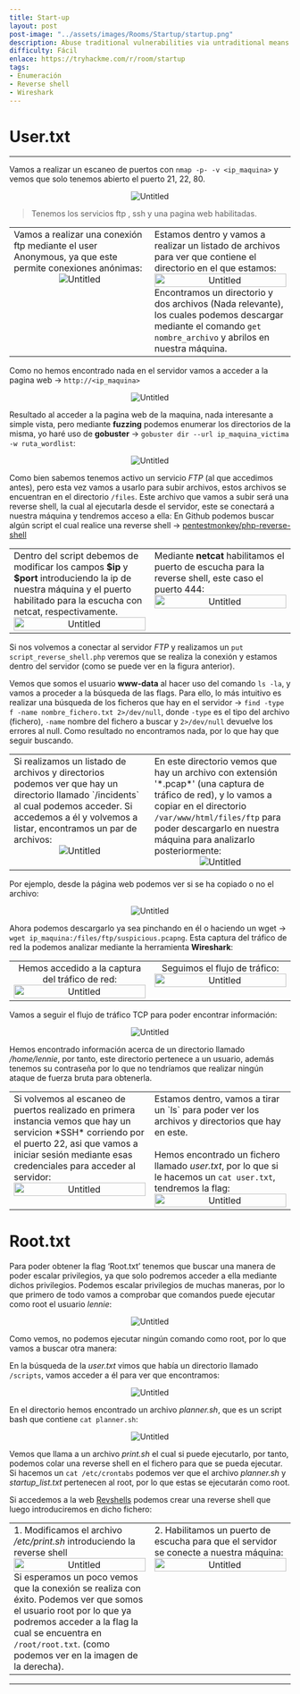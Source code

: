 ```yaml
---
title: Start-up
layout: post
post-image: "../assets/images/Rooms/Startup/startup.png"
description: Abuse traditional vulnerabilities via untraditional means.
difficulty: Fácil
enlace: https://tryhackme.com/r/room/startup
tags:
- Enumeración
- Reverse shell
- Wireshark
---
```


# User.txt

---

Vamos a realizar un escaneo de puertos con `nmap -p- -v <ip_maquina>`  y vemos que solo tenemos abierto el puerto 21, 22, 80.

<div style="text-align:center; ">
  <img src="../assets/images/Rooms/Startup/Untitled.png" alt="Untitled" onclick="openModal(this.src)"/>
</div>

> Tenemos los servicios ftp , ssh y una pagina web habilitadas.

<div style="text-align:left;">
  <table>
    <tr>
      <td style="vertical-align:top;">
        Vamos a realizar una conexión ftp mediante el user Anonymous, ya que este permite conexiones anónimas:
        <div style="text-align:center; ">
          <img src="../assets/images/Rooms/Startup/Untitled 1.png" alt="Untitled" onclick="openModal(this.src)"/>
        </div>
      </td>
      <td style="vertical-align:top;  width:50%">
        Estamos dentro y vamos a realizar un listado de archivos para ver que contiene el directorio en el que estamos:
        <div style="text-align:center; ">
          <img src="../assets/images/Rooms/Startup/Untitled 2.png" alt="Untitled" onclick="openModal(this.src)" style="width:100%; max-width:700px;"/>
        </div>
        Encontramos un directorio y dos archivos (Nada relevante), los cuales podemos descargar mediante el comando <code>get nombre_archivo</code> y abrilos en nuestra máquina.
      </td>
    <tr>
  </table>
</div>

Como no hemos encontrado nada en el servidor vamos a acceder a la pagina web → `http://<ip_maquina>`

<div style="text-align:center; ">
  <img src="../assets/images/Rooms/Startup/Untitled 3.png" alt="Untitled" onclick="openModal(this.src)"/>
</div>

Resultado al acceder a la pagina web de la maquina, nada interesante a simple vista, pero mediante **fuzzing** podemos enumerar los directorios de la misma, yo haré uso de **gobuster** → `gobuster dir --url ip_maquina_victima -w ruta_wordlist`:

<div style="text-align:center; ">
  <img src="../assets/images/Rooms/Startup/Untitled 17.png" alt="Untitled" onclick="openModal(this.src)"/>
</div>

Como bien sabemos tenemos activo un servicio *FTP* (al que accedimos antes), pero esta vez vamos a usarlo para subir archivos, estos archivos se encuentran en el directorio `/files`. Este archivo que vamos a subir será una reverse shell, la cual al ejecutarla desde el servidor, este se conectará a nuestra máquina y tendremos acceso a ella:
En Github podemos buscar algún script el cual realice una reverse shell → [pentestmonkey/php-reverse-shell](https://github.com/pentestmonkey/php-reverse-shell)


<div style="text-align:left">
  <table>
    <tr>
      <td style="vertical-align:top; width:50%">
      Dentro del script debemos de modificar los campos <strong>$ip</strong> y <strong>$port</strong> introduciendo la ip de nuestra máquina y el puerto habilitado para la escucha con netcat, respectivamente.
      <div style="text-align:center; ">
        <img src="../assets/images/Rooms/Startup/a.png" alt="Untitled" onclick="openModal(this.src)" style="width:100%; max-width:500px;"/>
      </div>
      </td>
      <td style="vertical-align:top; width:50%">
        Mediante <strong>netcat</strong> habilitamos el puerto de escucha para la reverse shell, este caso el puerto 444:
        <div style="text-align:center; ">
          <img src="../assets/images/Rooms/Startup/Untitled 4.png" alt="Untitled" onclick="openModal(this.src)" style="width:100%; max-width:700px;"/>
        </div>
      </td>
    </tr>
  </table>
</div>

Si nos volvemos a conectar al servidor *FTP* y realizamos un `put script_reverse_shell.php` veremos que se realiza la conexión y estamos dentro del servidor (como se puede ver en la figura anterior).

Vemos que somos el usuario **www-data** al hacer uso del comando `ls -la`, y vamos a proceder a la búsqueda de las flags. Para ello, lo más intuitivo es realizar una búsqueda de los ficheros que hay en el servidor -> `find -type f -name nombre_fichero.txt 2>/dev/null`, donde `-type` es el tipo del archivo (fichero), `-name` nombre del fichero a buscar y `2>/dev/null` devuelve los errores al null. Como resultado no encontramos nada, por lo que hay que seguir buscando.

<div style="text-align:left">
  <table>
    <tr>
      <td style="vertical-align:top; width:50%">
        Si realizamos un listado de archivos y directorios podemos ver que hay un directorio llamado `/incidents` al cual podemos acceder. Si accedemos a él y volvemos a listar, encontramos un par de archivos:
        <div style="text-align:center; ">
          <img src="../assets/images/Rooms/Startup/Untitled 5.png" alt="Untitled" onclick="openModal(this.src)"/>
        </div>
      </td>
      <td style="vertical-align:top; width:50%">
       En este directorio vemos que hay un archivo con extensión '*.pcap*' (una captura de tráfico de red), y lo vamos a copiar en el directorio <code>/var/www/html/files/ftp</code> para poder descargarlo en nuestra máquina para analizarlo posteriormente:
         <div style="text-align:center; ">
          <img src="../assets/images/Rooms/Startup/Untitled 6.png" alt="Untitled" onclick="openModal(this.src)"/>
        </div> 
      </td>
    </tr>
  </table>
</div>

Por ejemplo, desde la página web podemos ver si se ha copiado o no el archivo:
<div style="text-align:center; ">
  <img src="../assets/images/Rooms/Startup/Untitled 7.png" alt="Untitled" onclick="openModal(this.src)"/>
</div>

Ahora podemos descargarlo ya sea pinchando en él o haciendo un wget → `wget ip_maquina:/files/ftp/suspicious.pcapng`.
Esta captura del tráfico de red la podemos analizar mediante la herramienta **Wireshark**:
<div style="text-align:left">
  <table>
    <tr>
      <td style="vertical-align:top; width:50%">
        <div style="text-align:center; ">
        Hemos accedido a la captura del tráfico de red:
          <img src="../assets/images/Rooms/Startup/Untitled 8.png" alt="Untitled" onclick="openModal(this.src)" style="width:100%; max-width:700px;"/>
        </div>
      </td>
      <td style="vertical-align:top; width:50%">
         <div style="text-align:center; ">
           Seguimos el flujo de tráfico:
          <img src="../assets/images/Rooms/Startup/Untitled 9.png" alt="Untitled" onclick="openModal(this.src)" style="width:100%; max-width:540px;"/>
        </div> 
      </td>
    </tr>
  </table>
</div>

Vamos a seguir el flujo de tráfico TCP para poder encontrar información:
<div style="text-align:center; ">
  <img src="../assets/images/Rooms/Startup/a1.png" alt="Untitled" onclick="openModal(this.src)"/>
</div>

Hemos encontrado información acerca de un directorio llamado */home/lennie*, por tanto, este directorio pertenece a un usuario, además tenemos su contraseña por lo que no tendríamos que realizar ningún ataque de fuerza bruta para obtenerla.

<div style="text-align:left">
  <table>
    <tr>
      <td style="vertical-align:top; width:50%">
      Si volvemos al escaneo de puertos realizado en primera instancia vemos que hay un servicion *SSH* corriendo por el puerto 22, asi que vamos a iniciar sesión mediante esas credenciales para acceder al servidor:
        <div style="text-align:center; ">
          <img src="../assets/images/Rooms/Startup/Untitled 15.png" alt="Untitled" onclick="openModal(this.src)" style="width:100%; max-width:400px;"/>
        </div>
      </td>
      <td style="width:50%">
      Estamos dentro, vamos a tirar un `ls` para poder ver los archivos y directorios que hay en este.<br><br>
      Hemos encontrado un fichero llamado <em>user.txt</em>, por lo que si le hacemos un <code>cat user.txt</code>, tendremos la flag:
      <div style="text-align:center; ">
          <img src="../assets/images/Rooms/Startup/a3.png" alt="Untitled" onclick="openModal(this.src)" style="width:100%; max-width:700px;"/>
        </div>
      </td>
    </tr>
  </table>
</div>

# Root.txt

Para poder obtener la flag ‘Root.txt’ tenemos que buscar una manera de poder escalar privilegios, ya que solo podremos acceder a ella mediante dichos privilegios.
Podemos escalar privilegios de muchas maneras, por lo que primero de todo vamos a comprobar que comandos puede ejecutar como root el usuario *lennie*:
<div style="text-align:center; ">
  <img src="../assets/images/Rooms/Startup/Untitled 10.png" alt="Untitled" onclick="openModal(this.src)"/>
</div>

Como vemos, no podemos ejecutar ningún comando como root, por lo que vamos a buscar otra manera:

En la búsqueda de la *user.txt* vimos que había un directorio llamado `/scripts`, vamos acceder a él para ver que encontramos:
<div style="text-align:center; ">
  <img src="../assets/images/Rooms/Startup/Untitled 11.png" alt="Untitled" onclick="openModal(this.src)"/>
</div>

En el directorio hemos encontrado un archivo *planner.sh*, que es un script bash que contiene `cat planner.sh`:
<div style="text-align:center; ">
  <img src="../assets/images/Rooms/Startup/Untitled 12.png" alt="Untitled" onclick="openModal(this.src)"/>
</div>

Vemos que llama a un archivo *print.sh* el cual si puede ejecutarlo, por tanto, podemos colar una reverse shell en el fichero para que se pueda ejecutar. Si hacemos un `cat /etc/crontabs` podemos ver que el archivo *planner.sh* y *startup_list.txt* pertenecen al root, por lo que estas se ejecutarán como root.

Si accedemos a la web [Revshells](https://www.revshells.com/) podemos crear una reverse shell que luego introduciremos en dicho fichero:
<div style="text-align:left">
  <table>
    <tr>
      <td style="vertical-align:top; width:50%">
      1. Modificamos el archivo <em>/etc/print.sh</em> introduciendo la reverse shell
        <div style="text-align:center; ">
          <img src="../assets/images/Rooms/Startup/Untitled 13.png" alt="Untitled" onclick="openModal(this.src)" style="width:100%; max-width:700px;"/>
        </div>
      Si esperamos un poco vemos que la conexión se realiza con éxito. Podemos ver que somos el usuario root por lo que ya podremos acceder a la flag la cual se encuentra en <code>/root/root.txt</code>. (como podemos ver en la imagen de la derecha).
      </td>
      <td style="vertical-align:top; width:50%">
      2. Habilitamos un puerto de escucha para que el servidor se conecte a nuestra máquina:
      <div style="text-align:center; ">
          <img src="../assets/images/Rooms/Startup/b.png" alt="Untitled" onclick="openModal(this.src)" style="width:100%; max-width:500px;"/>
        </div>
      </td>
    </tr>
  </table>
</div>

---